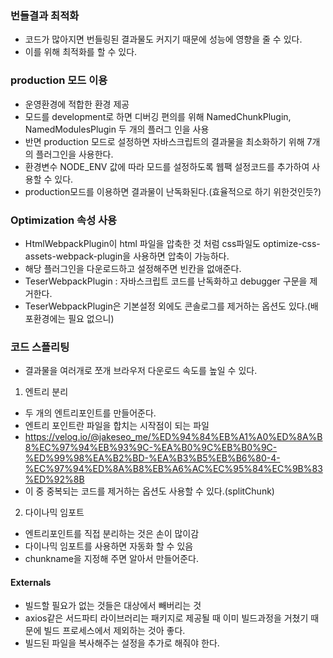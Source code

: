 
### 번들결과 최적화  

* 코드가 많아지면 번들링된 결과물도 커지기 때문에 성능에 영향을 줄 수 있다.  
* 이를 위해 최적화를 할 수 있다.  


### production 모드 이용  

* 운영환경에 적합한 환경 제공 
* 모드를 development로 하면 디버깅 편의를 위해 NamedChunkPlugin, NamedModulesPlugin 두 개의 플러그 인을 사용  
* 반면 production 모드로 설정하면 자바스크립트의 결과물을 최소화하기 위해 7개의 플러그인을 사용한다.  
* 환경변수 NODE_ENV 값에 따라 모드를 설정하도록 웹팩 설정코드를 추가하여 사용할 수 있다.  
* production모드를 이용하면 결과물이 난독화된다.(효율적으로 하기 위한것인듯?)  


### Optimization 속성 사용  

* HtmlWebpackPlugin이 html 파일을 압축한 것 처럼 css파일도 optimize-css-assets-webpack-plugin을 사용하면 압축이 가능하다.  
* 해당 플러그인을 다운로드하고 설정해주면 빈칸을 없애준다.  
* TeserWebpackPlugin : 자바스크립트 코드를 난독화하고 debugger 구문을 제거한다.   
* TeserWebpackPlugin은 기본설정 외에도 콘솔로그를 제거하는 옵션도 있다.(배포환경에는 필요 없으니)  

### 코드 스플리팅  

* 결과물을 여러개로 쪼개 브라우저 다운로드 속도를 높일 수 있다.  

1) 엔트리 분리  

* 두 개의 엔트리포인트를 만들어준다.  
* 엔트리 포인트란 파일을 합치는 시작점이 되는 파일  
* https://velog.io/@jakeseo_me/%ED%94%84%EB%A1%A0%ED%8A%B8%EC%97%94%EB%93%9C-%EA%B0%9C%EB%B0%9C-%ED%99%98%EA%B2%BD-%EA%B3%B5%EB%B6%80-4-%EC%97%94%ED%8A%B8%EB%A6%AC%EC%95%84%EC%9B%83%ED%92%8B
* 이 중 중복되는 코드를 제거하는 옵션도 사용할 수 있다.(splitChunk)  

2) 다이나믹 임포트  

* 엔트리포인트를 직접 분리하는 것은 손이 많이감  
* 다이나믹 임포트를 사용하면 자동화 할 수 있음  
* chunkname을 지정해 주면 알아서 만들어준다.  

#### Externals  

* 빌드할 필요가 없는 것들은 대상에서 빼버리는 것  
* axios같은 서드파티 라이브러리는 패키지로 제공될 때 이미 빌드과정을 거쳤기 때문에 빌드 프로세스에서 제외하는 것아 좋다.  
* 빌드된 파일을 복사해주는 설정을 추가로 해줘야 한다.  






